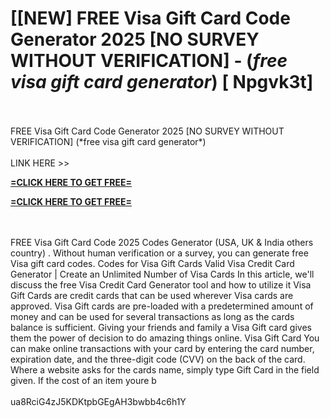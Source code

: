 # [[NEW] FREE Visa Gift Card Code Generator 2025 [NO SURVEY WITHOUT VERIFICATION] - (*free visa gift card generator*) [ Npgvk3t]
<br>
<br>FREE Visa Gift Card Code Generator 2025 [NO SURVEY WITHOUT VERIFICATION] (*free visa gift card generator*)
<br>
<br>LINK HERE >> 

**[=CLICK HERE TO GET FREE=](https://www.google.com/url?q=https%3A%2F%2Fappbitly.com%2FLfnyn)**

**[=CLICK HERE TO GET FREE=](https://www.google.com/url?q=https%3A%2F%2Fappbitly.com%2FLfnyn)**



<br>
<br>FREE Visa Gift Card Code 2025 Codes Generator (USA, UK & India others country) . Without human verification or a survey, you can generate free Visa gift card codes.  Codes for Visa Gift Cards Valid Visa Credit Card Generator | Create an Unlimited Number of Visa Cards In this article, we'll discuss the free Visa Credit Card Generator tool and how to utilize it Visa Gift Cards are credit cards that can be used wherever Visa cards are approved.  Visa Gift cards are pre-loaded with a predetermined amount of money and can be used for several transactions as long as the cards balance is sufficient.  Giving your friends and family a Visa Gift card gives them the power of decision to do amazing things online.  Visa Gift Card You can make online transactions with your card by entering the card number, expiration date, and the three-digit code (CVV) on the back of the card.  Where a website asks for the cards name, simply type Gift Card in the field given.  If the cost of an item youre b
<br>
<br>ua8RciG4zJ5KDKtpbGEgAH3bwbb4c6h1Y
<br>
